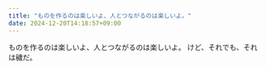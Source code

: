 ```yaml
---
title: "ものを作るのは楽しいよ、人とつながるのは楽しいよ。"
date: 2024-12-20T14:18:57+09:00
---
```

ものを作るのは楽しいよ、人とつながるのは楽しいよ。
けど、それでも、それは穢だ。
